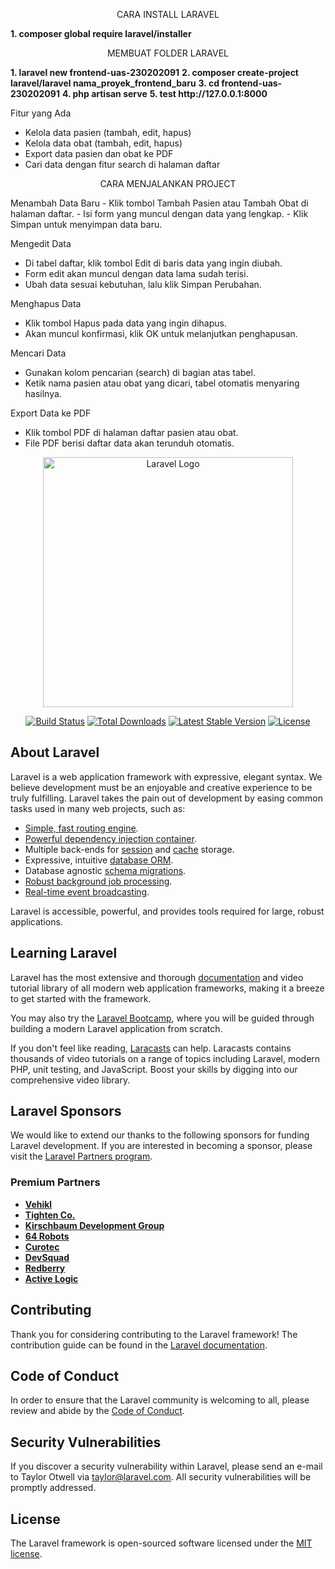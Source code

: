 <p align="center">CARA INSTALL LARAVEL</p>

<b>1. composer global require laravel/installer</b>
<p align="center">MEMBUAT FOLDER LARAVEL</p>
<b>1. laravel new frontend-uas-230202091</b>
<b>2. composer create-project laravel/laravel nama_proyek_frontend_baru</b>
<b>3. cd frontend-uas-230202091</b>
<b>4. php artisan serve</b>
<b>5. test http://127.0.0.1:8000</b>

Fitur yang Ada
- Kelola data pasien (tambah, edit, hapus)
- Kelola data obat (tambah, edit, hapus)
- Export data pasien dan obat ke PDF
- Cari data dengan fitur search di halaman daftar

<p align="center">CARA MENJALANKAN PROJECT</p>
Menambah Data Baru
- Klik tombol Tambah Pasien atau Tambah Obat di halaman daftar.
- Isi form yang muncul dengan data yang lengkap.
- Klik Simpan untuk menyimpan data baru.

Mengedit Data
- Di tabel daftar, klik tombol Edit di baris data yang ingin diubah.
- Form edit akan muncul dengan data lama sudah terisi.
- Ubah data sesuai kebutuhan, lalu klik Simpan Perubahan.

Menghapus Data
- Klik tombol Hapus pada data yang ingin dihapus.
- Akan muncul konfirmasi, klik OK untuk melanjutkan penghapusan.

Mencari Data
- Gunakan kolom pencarian (search) di bagian atas tabel.
- Ketik nama pasien atau obat yang dicari, tabel otomatis menyaring hasilnya.

Export Data ke PDF
- Klik tombol PDF di halaman daftar pasien atau obat.
- File PDF berisi daftar data akan terunduh otomatis.

<p align="center"><a href="https://laravel.com" target="_blank"><img src="https://raw.githubusercontent.com/laravel/art/master/logo-lockup/5%20SVG/2%20CMYK/1%20Full%20Color/laravel-logolockup-cmyk-red.svg" width="400" alt="Laravel Logo"></a></p>

<p align="center">
<a href="https://github.com/laravel/framework/actions"><img src="https://github.com/laravel/framework/workflows/tests/badge.svg" alt="Build Status"></a>
<a href="https://packagist.org/packages/laravel/framework"><img src="https://img.shields.io/packagist/dt/laravel/framework" alt="Total Downloads"></a>
<a href="https://packagist.org/packages/laravel/framework"><img src="https://img.shields.io/packagist/v/laravel/framework" alt="Latest Stable Version"></a>
<a href="https://packagist.org/packages/laravel/framework"><img src="https://img.shields.io/packagist/l/laravel/framework" alt="License"></a>
</p>

## About Laravel

Laravel is a web application framework with expressive, elegant syntax. We believe development must be an enjoyable and creative experience to be truly fulfilling. Laravel takes the pain out of development by easing common tasks used in many web projects, such as:

- [Simple, fast routing engine](https://laravel.com/docs/routing).
- [Powerful dependency injection container](https://laravel.com/docs/container).
- Multiple back-ends for [session](https://laravel.com/docs/session) and [cache](https://laravel.com/docs/cache) storage.
- Expressive, intuitive [database ORM](https://laravel.com/docs/eloquent).
- Database agnostic [schema migrations](https://laravel.com/docs/migrations).
- [Robust background job processing](https://laravel.com/docs/queues).
- [Real-time event broadcasting](https://laravel.com/docs/broadcasting).

Laravel is accessible, powerful, and provides tools required for large, robust applications.

## Learning Laravel

Laravel has the most extensive and thorough [documentation](https://laravel.com/docs) and video tutorial library of all modern web application frameworks, making it a breeze to get started with the framework.

You may also try the [Laravel Bootcamp](https://bootcamp.laravel.com), where you will be guided through building a modern Laravel application from scratch.

If you don't feel like reading, [Laracasts](https://laracasts.com) can help. Laracasts contains thousands of video tutorials on a range of topics including Laravel, modern PHP, unit testing, and JavaScript. Boost your skills by digging into our comprehensive video library.

## Laravel Sponsors

We would like to extend our thanks to the following sponsors for funding Laravel development. If you are interested in becoming a sponsor, please visit the [Laravel Partners program](https://partners.laravel.com).

### Premium Partners

- **[Vehikl](https://vehikl.com)**
- **[Tighten Co.](https://tighten.co)**
- **[Kirschbaum Development Group](https://kirschbaumdevelopment.com)**
- **[64 Robots](https://64robots.com)**
- **[Curotec](https://www.curotec.com/services/technologies/laravel)**
- **[DevSquad](https://devsquad.com/hire-laravel-developers)**
- **[Redberry](https://redberry.international/laravel-development)**
- **[Active Logic](https://activelogic.com)**

## Contributing

Thank you for considering contributing to the Laravel framework! The contribution guide can be found in the [Laravel documentation](https://laravel.com/docs/contributions).

## Code of Conduct

In order to ensure that the Laravel community is welcoming to all, please review and abide by the [Code of Conduct](https://laravel.com/docs/contributions#code-of-conduct).

## Security Vulnerabilities

If you discover a security vulnerability within Laravel, please send an e-mail to Taylor Otwell via [taylor@laravel.com](mailto:taylor@laravel.com). All security vulnerabilities will be promptly addressed.

## License

The Laravel framework is open-sourced software licensed under the [MIT license](https://opensource.org/licenses/MIT).
